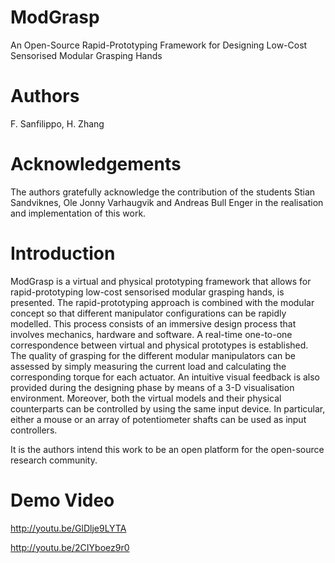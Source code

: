 ModGrasp
================
An Open-Source Rapid-Prototyping Framework for Designing Low-Cost Sensorised Modular Grasping Hands

Authors
================
F. Sanfilippo, H. Zhang

Acknowledgements
================
The authors gratefully acknowledge the contribution of the students Stian Sandviknes, Ole Jonny Varhaugvik and Andreas Bull Enger in the realisation and implementation of this work.

Introduction
================
ModGrasp is a virtual and physical prototyping framework that allows for rapid-prototyping low-cost sensorised modular grasping hands, is presented. The rapid-prototyping approach is combined with the modular concept so that different manipulator configurations can be rapidly modelled. This process consists of an immersive design process that involves mechanics, hardware and software. A real-time one-to-one correspondence between virtual and physical prototypes is established. The quality of grasping for the different modular manipulators can be assessed by simply measuring the current load and calculating the corresponding torque for each actuator. An intuitive visual feedback is also provided during the designing phase by means of a 3-D visualisation environment. Moreover, both the virtual models and their physical counterparts can be controlled by using the same input device. In particular, either a mouse or an array of potentiometer shafts can be used as input controllers.

It is the authors intend this work to be an open platform for the open-source research community.

Demo Video
================
http://youtu.be/GlDlje9LYTA

http://youtu.be/2CIYboez9r0

